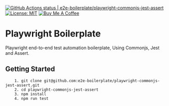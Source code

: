 [![GitHub Actions status | e2e-boilerplate/playwright-commonjs-jest-assert](https://github.com/e2e-boilerplate/playwright-commonjs-jest-assert/workflows/playwright-commonjs-jest-assert/badge.svg)](https://github.com/e2e-boilerplate/playwright-commonjs-jest-assert/actions?workflow=playwright-commonjs-jest-assert) [![License: MIT](https://img.shields.io/badge/License-MIT-yellow.svg)](https://opensource.org/licenses/MIT) [![Buy Me A Coffee](https://img.shields.io/badge/buy-me%20coffee-orange)](https://www.buymeacoffee.com/xgirma)

# Playwright Boilerplate

Playwright end-to-end test automation boilerplate, Using Commonjs, Jest and Assert.

## Getting Started

    	1. git clone git@github.com:e2e-boilerplate/playwright-commonjs-jest-assert.git
    	2. cd playwright-commonjs-jest-assert
    	3. npm install
    	4. npm run test
